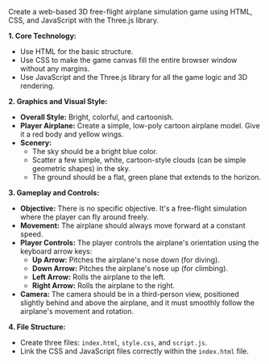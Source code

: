 Create a web-based 3D free-flight airplane simulation game using HTML, CSS, and JavaScript with the Three.js library.

**1. Core Technology:**
- Use HTML for the basic structure.
- Use CSS to make the game canvas fill the entire browser window without any margins.
- Use JavaScript and the Three.js library for all the game logic and 3D rendering.

**2. Graphics and Visual Style:**
- **Overall Style:** Bright, colorful, and cartoonish.
- **Player Airplane:** Create a simple, low-poly cartoon airplane model. Give it a red body and yellow wings.
- **Scenery:**
    - The sky should be a bright blue color.
    - Scatter a few simple, white, cartoon-style clouds (can be simple geometric shapes) in the sky.
    - The ground should be a flat, green plane that extends to the horizon.

**3. Gameplay and Controls:**
- **Objective:** There is no specific objective. It's a free-flight simulation where the player can fly around freely.
- **Movement:** The airplane should always move forward at a constant speed.
- **Player Controls:** The player controls the airplane's orientation using the keyboard arrow keys:
    - **Up Arrow:** Pitches the airplane's nose down (for diving).
    - **Down Arrow:** Pitches the airplane's nose up (for climbing).
    - **Left Arrow:** Rolls the airplane to the left.
    - **Right Arrow:** Rolls the airplane to the right.
- **Camera:** The camera should be in a third-person view, positioned slightly behind and above the airplane, and it must smoothly follow the airplane's movement and rotation.

**4. File Structure:**
- Create three files: `index.html`, `style.css`, and `script.js`.
- Link the CSS and JavaScript files correctly within the `index.html` file.